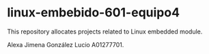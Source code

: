 # linux-embebido-601-equipo4
This repository allocates projects related to Linux embedded module.

Alexa Jimena González Lucio A01277701.
